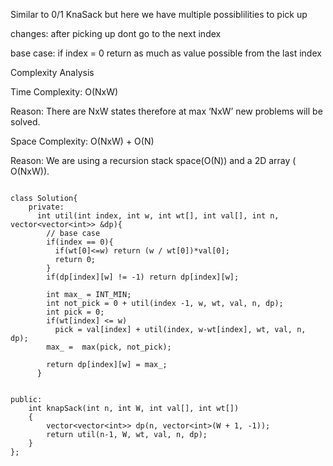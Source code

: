 Similar to 0/1 KnaSack but here we have multiple possiblilities to pick up

changes:
after picking up dont go to the next index

base case:
if index = 0
return as much as value possible from the last index

Complexity Analysis

Time Complexity: O(NxW)

Reason: There are NxW states therefore at max ‘NxW’ new problems will be solved.

Space Complexity: O(NxW) + O(N)

Reason: We are using a recursion stack space(O(N)) and a 2D array ( O(NxW)).

```

class Solution{
    private:
      int util(int index, int w, int wt[], int val[], int n, vector<vector<int>> &dp){
        // base case
        if(index == 0){
          if(wt[0]<=w) return (w / wt[0])*val[0];
          return 0;
        }
        if(dp[index][w] != -1) return dp[index][w];

        int max_ = INT_MIN;
        int not_pick = 0 + util(index -1, w, wt, val, n, dp);
        int pick = 0;
        if(wt[index] <= w)
          pick = val[index] + util(index, w-wt[index], wt, val, n, dp);
        max_ =  max(pick, not_pick);

        return dp[index][w] = max_;
      }


public:
    int knapSack(int n, int W, int val[], int wt[])
    {
        vector<vector<int>> dp(n, vector<int>(W + 1, -1));
        return util(n-1, W, wt, val, n, dp);
    }
};
```
